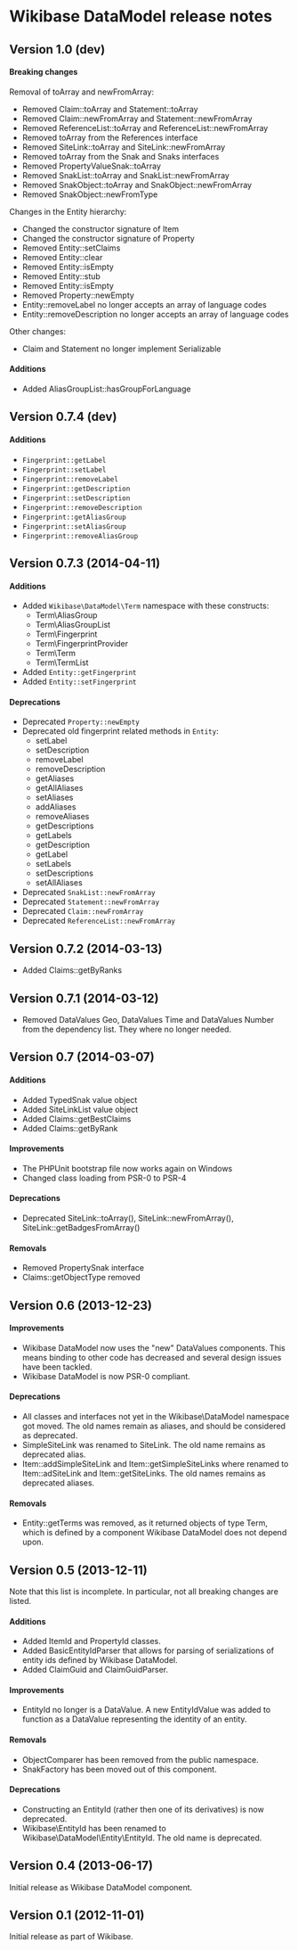 # Wikibase DataModel release notes

## Version 1.0 (dev)

#### Breaking changes

Removal of toArray and newFromArray:

* Removed Claim::toArray and Statement::toArray
* Removed Claim::newFromArray and Statement::newFromArray
* Removed ReferenceList::toArray and ReferenceList::newFromArray
* Removed toArray from the References interface
* Removed SiteLink::toArray and SiteLink::newFromArray
* Removed toArray from the Snak and Snaks interfaces
* Removed PropertyValueSnak::toArray
* Removed SnakList::toArray and SnakList::newFromArray
* Removed SnakObject::toArray and SnakObject::newFromArray
* Removed SnakObject::newFromType

Changes in the Entity hierarchy:

* Changed the constructor signature of Item
* Changed the constructor signature of Property
* Removed Entity::setClaims
* Removed Entity::clear
* Removed Entity::isEmpty
* Removed Entity::stub
* Removed Entity::isEmpty
* Removed Property::newEmpty
* Entity::removeLabel no longer accepts an array of language codes
* Entity::removeDescription no longer accepts an array of language codes

Other changes:

* Claim and Statement no longer implement Serializable

#### Additions

* Added AliasGroupList::hasGroupForLanguage

## Version 0.7.4 (dev)

#### Additions

* `Fingerprint::getLabel`
* `Fingerprint::setLabel`
* `Fingerprint::removeLabel`
* `Fingerprint::getDescription`
* `Fingerprint::setDescription`
* `Fingerprint::removeDescription`
* `Fingerprint::getAliasGroup`
* `Fingerprint::setAliasGroup`
* `Fingerprint::removeAliasGroup`

## Version 0.7.3 (2014-04-11)

#### Additions

* Added `Wikibase\DataModel\Term` namespace with these constructs:
	* Term\AliasGroup
	* Term\AliasGroupList
	* Term\Fingerprint
	* Term\FingerprintProvider
	* Term\Term
	* Term\TermList
* Added `Entity::getFingerprint`
* Added `Entity::setFingerprint`

#### Deprecations

* Deprecated `Property::newEmpty`
* Deprecated old fingerprint related methods in `Entity`:
    * setLabel
    * setDescription
    * removeLabel
    * removeDescription
    * getAliases
    * getAllAliases
    * setAliases
    * addAliases
    * removeAliases
    * getDescriptions
    * getLabels
    * getDescription
    * getLabel
    * setLabels
    * setDescriptions
    * setAllAliases
* Deprecated `SnakList::newFromArray`
* Deprecated `Statement::newFromArray`
* Deprecated `Claim::newFromArray`
* Deprecated `ReferenceList::newFromArray`

## Version 0.7.2 (2014-03-13)

* Added Claims::getByRanks

## Version 0.7.1 (2014-03-12)

* Removed DataValues Geo, DataValues Time and DataValues Number from the dependency list.
They where no longer needed.

## Version 0.7 (2014-03-07)

#### Additions

* Added TypedSnak value object
* Added SiteLinkList value object
* Added Claims::getBestClaims
* Added Claims::getByRank

#### Improvements

* The PHPUnit bootstrap file now works again on Windows
* Changed class loading from PSR-0 to PSR-4

#### Deprecations

* Deprecated SiteLink::toArray(), SiteLink::newFromArray(), SiteLink::getBadgesFromArray()

#### Removals

* Removed PropertySnak interface
* Claims::getObjectType removed

## Version 0.6 (2013-12-23)

#### Improvements

* Wikibase DataModel now uses the "new" DataValues components. This means binding to other code has
decreased and several design issues have been tackled.
* Wikibase DataModel is now PSR-0 compliant.

#### Deprecations

* All classes and interfaces not yet in the Wikibase\DataModel namespace got moved. The old names
remain as aliases, and should be considered as deprecated.
* SimpleSiteLink was renamed to SiteLink. The old name remains as deprecated alias.
* Item::addSimpleSiteLink and Item::getSimpleSiteLinks where renamed to Item::adSiteLink and
Item::getSiteLinks. The old names remains as deprecated aliases.

#### Removals

* Entity::getTerms was removed, as it returned objects of type Term, which is defined by a component
Wikibase DataModel does not depend upon.

## Version 0.5 (2013-12-11)

Note that this list is incomplete. In particular, not all breaking changes are listed.

#### Additions

* Added ItemId and PropertyId classes.
* Added BasicEntityIdParser that allows for parsing of serializations of entity ids defined
by Wikibase DataModel.
* Added ClaimGuid and ClaimGuidParser.

#### Improvements

* EntityId no longer is a DataValue. A new EntityIdValue was added to function as a DataValue
representing the identity of an entity.

#### Removals

* ObjectComparer has been removed from the public namespace.
* SnakFactory has been moved out of this component.

#### Deprecations

* Constructing an EntityId (rather then one of its derivatives) is now deprecated.
* Wikibase\EntityId has been renamed to Wikibase\DataModel\Entity\EntityId. The old name is deprecated.

## Version 0.4 (2013-06-17)

Initial release as Wikibase DataModel component.

## Version 0.1 (2012-11-01)

Initial release as part of Wikibase.
